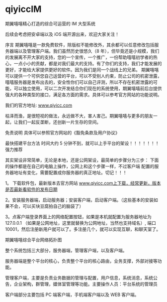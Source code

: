 # qiyiccIM
期翼嘻嘻精心打造的综合可运营的 IM 大型系统

后续会考虑把安卓端以及 iOS 端开源出来，欢迎大家关注！

序言
期翼嘻嘻是一款免费软件，除版权不能修改外，其余都可以任意修改包括服务器端以及管理客户端。我们虽然历史很悠久（8 年），但毕竟还是小规模，我们的发展离不开大家的支持，您的一个宣传，一个推广，一份帮助嘻嘻初学者的热心，一点小小的贡献，都是对我们最大的支持。有了你们的支持，我们才能发展的更好，才能给大家提供更好的软件。因为我们是同一个战线上的兄弟。
期翼嘻嘻可以提供一个可供您自己运营的平台，可以不受别人约束，防止公司的机密泄露，嘻嘻服务器是发布出去的，安全性你们可以自己评测，所以不存在机密泄露的可能，可以独立使用，可以二次开发结合你们现在的系统使用，期翼嘻嘻前后台提供强大的各种类型的接口，满足各方面的需求。具体可以参考官方网站的功能说明。

我们的官方地址: www.qiyicc.com

枯泽而渔，是很短视的做法，永远做不大，害人害己。期翼嘻嘻与更多的朋友一起，让我们一起反垄断，还创新一片生存的空间。

免责说明
具体可以参照官方网站的《豁免条款及用户协议》

最快搭建平台方法
时间大约 5 分钟不到，就可以上手平台的架设！！！！！！！
强力推荐

其实架设非常简单，无论是本地，还是公网架设，最简单的步骤分为三步：
下面的操作都是在自己的电脑上操作，公网上和这个步骤一样，不过客户端
配置的服务器地址有变化，需要配置成你服务器的真正地址。切记！！！

1。 下载软件包，最新版本去官方网站 www.qiyicc.com上下载，经常更新，版本是否最新看软件的发布日期

2。安装服务器端，启动服务器；安装客户端，启动客户端。（这些基本的安装如果不会，可以买块豆腐拍自己的脑袋了）

3。点客户端登录界面上的网络配置按钮，如果是本机就配置为服务器地址为127.0.0.1 （如果是公网地址，这里就替换为公网地址，当然也支持域名）, 端口 10001，然后注册新用户就可以了。多注册几个，就可以实现互聊，和聊天室了。

期翼嘻嘻综合平台网络拓扑图
 

整个系统包括三大部分，服务器端，管理客户端，以及客户端。

服务器端是整个平台的核心，负责整个平台的核心路由，业务支撑，外部对接等功能。

管理客户端，主要是负责业务数据的管理与配置，用户信息，系统消息，系统公告，企业架构，群管理，媒体室管理等功能。主要操作人员：平台系统的管理员 

客户端部分主要包括 PC 端客户端，手机端客户端以及 WEB 客户端。

